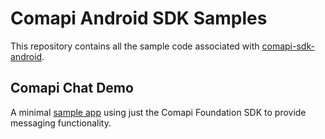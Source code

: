 # Comapi Android SDK Samples

This repository contains all the sample code associated with [comapi-sdk-android](https://github.com/comapi/comapi-sdk-android).

## Comapi Chat Demo

A minimal [sample app](./foundation/sample/) using just the Comapi Foundation SDK to provide messaging functionality.